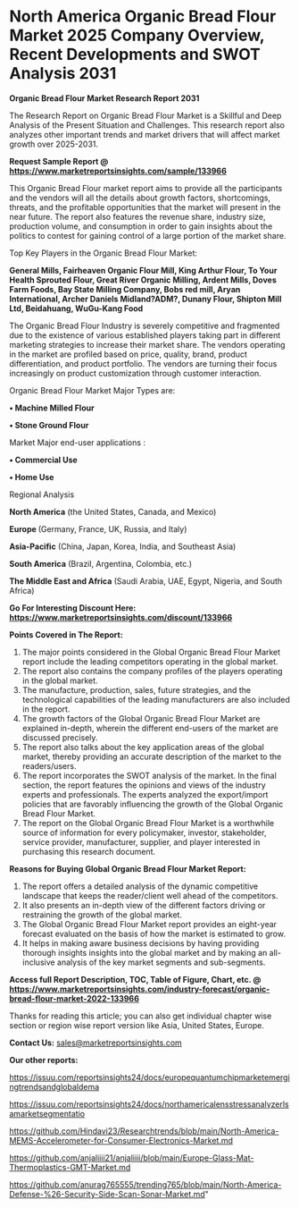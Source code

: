 # North America Organic Bread Flour Market 2025 Company Overview, Recent Developments and SWOT Analysis 2031

<strong>Organic Bread Flour Market Research Report 2031</strong>

The Research Report on Organic Bread Flour Market is a Skillful and Deep Analysis of the Present Situation and Challenges. This research report also analyzes other important trends and market drivers that will affect market growth over 2025-2031.

<strong>Request Sample Report @ <a href=https://www.marketreportsinsights.com/sample/133966>https://www.marketreportsinsights.com/sample/133966</a></strong>

This Organic Bread Flour market report aims to provide all the participants and the vendors will all the details about growth factors, shortcomings, threats, and the profitable opportunities that the market will present in the near future. The report also features the revenue share, industry size, production volume, and consumption in order to gain insights about the politics to contest for gaining control of a large portion of the market share.

Top Key Players in the Organic Bread Flour Market:

<strong>General Mills, Fairheaven Organic Flour Mill, King Arthur Flour, To Your Health Sprouted Flour, Great River Organic Milling, Ardent Mills, Doves Farm Foods, Bay State Milling Company, Bobs red mill, Aryan International, Archer Daniels Midland?ADM?, Dunany Flour, Shipton Mill Ltd, Beidahuang, WuGu-Kang Food</strong>

The Organic Bread Flour Industry is severely competitive and fragmented due to the existence of various established players taking part in different marketing strategies to increase their market share. The vendors operating in the market are profiled based on price, quality, brand, product differentiation, and product portfolio. The vendors are turning their focus increasingly on product customization through customer interaction.

Organic Bread Flour Market Major Types are:

<strong>• Machine Milled Flour

• Stone Ground Flour</strong>

Market Major end-user applications :

<strong>• Commercial Use

• Home Use</strong>

Regional Analysis

</u><strong><b>North America</b></strong> (the United States, Canada, and Mexico)

<strong><b>Europe </b></strong>(Germany, France, UK, Russia, and Italy)

<strong><b>Asia-Pacific</b></strong> (China, Japan, Korea, India, and Southeast Asia)

<strong><b>South America</b></strong> (Brazil, Argentina, Colombia, etc.)

<strong><b>The Middle East and Africa</b></strong> (Saudi Arabia, UAE, Egypt, Nigeria, and South Africa)

<strong>Go For Interesting Discount Here: <a href=https://www.marketreportsinsights.com/discount/133966>https://www.marketreportsinsights.com/discount/133966</a></strong>

<strong>Points Covered in The Report:</strong>
<ol>
  <li>The major points considered in the Global Organic Bread Flour Market report include the leading competitors operating in the global market.</li>
  <li>The report also contains the company profiles of the players operating in the global market.</li>
  <li>The manufacture, production, sales, future strategies, and the technological capabilities of the leading manufacturers are also included in the report.</li>
  <li>The growth factors of the Global Organic Bread Flour Market are explained in-depth, wherein the different end-users of the market are discussed precisely.</li>
  <li>The report also talks about the key application areas of the global market, thereby providing an accurate description of the market to the readers/users.</li>
  <li>The report incorporates the SWOT analysis of the market. In the final section, the report features the opinions and views of the industry experts and professionals. The experts analyzed the export/import policies that are favorably influencing the growth of the Global Organic Bread Flour Market.</li>
  <li>The report on the Global Organic Bread Flour Market is a worthwhile source of information for every policymaker, investor, stakeholder, service provider, manufacturer, supplier, and player interested in purchasing this research document.</li>
</ol>
<strong>Reasons for Buying Global Organic Bread Flour Market Report:</strong>

<ol>
  <li>The report offers a detailed analysis of the dynamic competitive landscape that keeps the reader/client well ahead of the competitors.</li>
  <li>It also presents an in-depth view of the different factors driving or restraining the growth of the global market.</li>
  <li>The Global Organic Bread Flour Market report provides an eight-year forecast evaluated on the basis of how the market is estimated to grow.</li>
  <li>It helps in making aware business decisions by having providing thorough insights insights into the global market and by making an all-inclusive analysis of the key market segments and sub-segments.</li>
</ol>
<strong>Access full Report Description, TOC, Table of Figure, Chart, etc. @ <a href=https://www.marketreportsinsights.com/industry-forecast/organic-bread-flour-market-2022-133966>https://www.marketreportsinsights.com/industry-forecast/organic-bread-flour-market-2022-133966</a></strong>


Thanks for reading this article; you can also get individual chapter wise section or region wise report version like Asia, United States, Europe.

<strong>Contact Us:</strong>
sales@marketreportsinsights.com

<strong>Our other reports:</strong>

<a href=https://issuu.com/reportsinsights24/docs/europequantumchipmarketemergingtrendsandglobaldema>https://issuu.com/reportsinsights24/docs/europequantumchipmarketemergingtrendsandglobaldema</a>

<a href=https://issuu.com/reportsinsights24/docs/northamericalensstressanalyzerlsamarketsegmentatio>https://issuu.com/reportsinsights24/docs/northamericalensstressanalyzerlsamarketsegmentatio</a>

<a href=https://github.com/Hindavi23/Researchtrends/blob/main/North-America-MEMS-Accelerometer-for-Consumer-Electronics-Market.md>https://github.com/Hindavi23/Researchtrends/blob/main/North-America-MEMS-Accelerometer-for-Consumer-Electronics-Market.md</a>

<a href=https://github.com/anjaliiii21/anjaliiii/blob/main/Europe-Glass-Mat-Thermoplastics-GMT-Market.md>https://github.com/anjaliiii21/anjaliiii/blob/main/Europe-Glass-Mat-Thermoplastics-GMT-Market.md</a>

<a href=https://github.com/anurag765555/trending765/blob/main/North-America-Defense-%26-Security-Side-Scan-Sonar-Market.md>https://github.com/anurag765555/trending765/blob/main/North-America-Defense-%26-Security-Side-Scan-Sonar-Market.md</a>"
